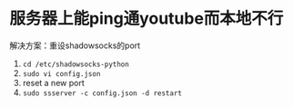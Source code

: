 # 服务器上能ping通youtube而本地不行
解决方案：重设shadowsocks的port
1. `cd /etc/shadowsocks-python`
2. `sudo vi config.json`
3. reset a new port
4. `sudo ssserver -c config.json -d restart`